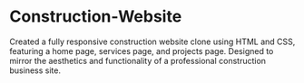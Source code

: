 # Construction-Website
 Created a fully responsive construction website clone using HTML and CSS, featuring a home page, services page, and projects page. Designed to mirror the aesthetics and functionality of a professional construction business site.
